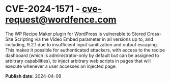 # CVE-2024-1571 - cve-request@wordfence.com

The WP Recipe Maker plugin for WordPress is vulnerable to Stored Cross-Site Scripting via the Video Embed parameter in all versions up to, and including, 9.2.1 due to insufficient input sanitization and output escaping. This makes it possible for authenticated attackers, with access to the recipe dashboard (which is administrator-only by default but can be assigned to arbitrary capabilities), to inject arbitrary web scripts in pages that will execute whenever a user accesses an injected page.

**Publish date:** 2024-04-09
